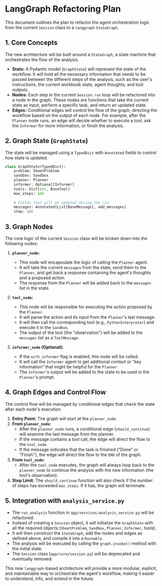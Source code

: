 # LangGraph Refactoring Plan

This document outlines the plan to refactor the agent orchestration logic from the current `Session` class to a `langgraph` `StateGraph`.

## 1. Core Concepts

The new architecture will be built around a `StateGraph`, a state machine that orchestrates the flow of the analysis.

-   **State:** A Pydantic model (`GraphState`) will represent the state of the workflow. It will hold all the necessary information that needs to be passed between the different steps of the analysis, such as the user's instructions, the current workbook state, agent thoughts, and tool outputs.
-   **Nodes:** Each step in the current `Session.run` loop will be refactored into a node in the graph. These nodes are functions that take the current state as input, perform a specific task, and return an updated state.
-   **Edges:** Conditional edges will control the flow of the graph, directing the workflow based on the output of each node. For example, after the `Planner` node runs, an edge will decide whether to execute a tool, ask the `Informer` for more information, or finish the analysis.

## 2. Graph State (`GraphState`)

The state will be managed using a `TypedDict` with `Annotated` fields to control how state is updated.

```python
class GraphState(TypedDict):
    problem: SheetProblem
    sandbox: Sandbox
    planner: Planner
    informer: Optional[Informer]
    tools: Dict[str, BaseTool]
    max_steps: int
    
    # Fields that will be updated during the run
    messages: Annotated[List[BaseMessage], add_messages]
    step: int
```

## 3. Graph Nodes

The core logic of the current `Session` class will be broken down into the following nodes:

1.  **`planner_node`:**
    -   This node will encapsulate the logic of calling the `Planner` agent.
    -   It will take the current `messages` from the state, send them to the `Planner`, and get back a response containing the agent's thoughts and a proposed action.
    -   The response from the `Planner` will be added back to the `messages` list in the state.

2.  **`tool_node`:**
    -   This node will be responsible for executing the action proposed by the `Planner`.
    -   It will parse the action and its input from the `Planner`'s last message.
    -   It will then call the corresponding tool (e.g., `PythonInterpreter`) and execute it in the `Sandbox`.
    -   The output of the tool (the "observation") will be added to the `messages` list as a `ToolMessage`.

3.  **`informer_node` (Optional):**
    -   If the `with_informer` flag is enabled, this node will be called.
    -   It will call the `Informer` agent to get additional context or "key information" that might be helpful for the `Planner`.
    -   The `Informer`'s output will be added to the state to be used in the `Planner`'s prompt.

## 4. Graph Edges and Control Flow

The control flow will be managed by conditional edges that check the state after each node's execution.

1.  **Entry Point:** The graph will start at the `planner_node`.
2.  **From `planner_node`:**
    -   After the `planner_node` runs, a conditional edge (`should_continue`) will examine the last message from the planner.
    -   If the message contains a tool call, the edge will direct the flow to the `tool_node`.
    -   If the message indicates that the task is finished ("Done" or "Finish"), the edge will direct the flow to the `END` of the graph.
3.  **From `tool_node`:**
    -   After the `tool_node` executes, the graph will always loop back to the `planner_node` to continue the analysis with the new information (the tool's observation).
4.  **Step Limit:** The `should_continue` function will also check if the number of steps has exceeded `max_steps`. If it has, the graph will terminate.

## 5. Integration with `analysis_service.py`

-   The `run_analysis` function in `app/services/analysis_service.py` will be refactored.
-   Instead of creating a `Session` object, it will initialize the `GraphState` with all the required objects (`SheetProblem`, `Sandbox`, `Planner`, `Informer`, tools).
-   It will then construct the `StateGraph`, add the nodes and edges as defined above, and compile it into a `Runnable`.
-   The analysis will be executed by calling the `graph.invoke()` method with the initial state.
-   The `Session` class (`app/core/session.py`) will be deprecated and eventually removed.

This new `langgraph`-based architecture will provide a more modular, explicit, and maintainable way to orchestrate the agent's workflow, making it easier to understand, info, and extend in the future. 